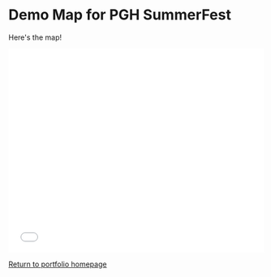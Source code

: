 # Demo Map for PGH SummerFest

Here's the map!

<style>.embed-container {position: relative; padding-bottom: 80%; height: 0; max-width: 100%;} .embed-container iframe, .embed-container object, .embed-container iframe{position: absolute; top: 0; left: 0; width: 100%; height: 100%;} small{position: absolute; z-index: 40; bottom: 0; margin-bottom: -15px;}</style><div class="embed-container"><iframe width="500" height="400" frameborder="0" scrolling="no" marginheight="0" marginwidth="0" title="SummerFest 2022 (Kraken Theme)" src="//carnegiemellon.maps.arcgis.com/apps/Embed/index.html?webmap=5f7f0f095a934a7da0163a05fef170be&extent=-80.0287,40.4254,-79.9653,40.453&zoom=true&previewImage=false&scale=true&disable_scroll=true&theme=light"></iframe></div>

[Return to portfolio homepage](https://nannunz.github.io/gis-portfolio/)

